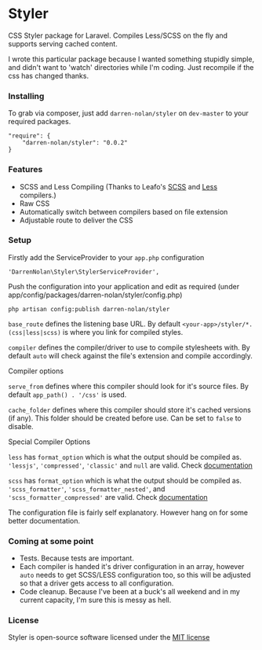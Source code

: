 Styler
======

CSS Styler package for Laravel.
Compiles Less/SCSS on the fly and supports serving cached content.

I wrote this particular package because I wanted something stupidly simple, and didn't want to 'watch' directories while I'm coding. Just recompile if the css has changed thanks.

### Installing

To grab via composer, just add `darren-nolan/styler` on `dev-master` to your required packages.

    "require": {
        "darren-nolan/styler": "0.0.2"
    }

### Features

* SCSS and Less Compiling (Thanks to Leafo's [SCSS](https://github.com/leafo/scssphp) and [Less](https://github.com/leafo/lessphp) compilers.)
* Raw CSS
* Automatically switch between compilers based on file extension
* Adjustable route to deliver the CSS

### Setup

Firstly add the ServiceProvider to your `app.php` configuration

    'DarrenNolan\Styler\StylerServiceProvider',

Push the configuration into your application and edit as required (under app/config/packages/darren-nolan/styler/config.php)

    php artisan config:publish darren-nolan/styler

`base_route` defines the listening base URL. By default `<your-app>/styler/*.(css|less|scss)` is where you link for compiled styles.

`compiler` defines the compiler/driver to use to compile stylesheets with. By default `auto` will check against the file's extension and compile accordingly.

Compiler options

`serve_from` defines where this compiler should look for it's source files. By default `app_path() . '/css'` is used.

`cache_folder` defines where this compiler should store it's cached versions (if any). This folder should be created before use.  Can be set to `false` to disable.

Special Compiler Options

`less` has `format_option` which is what the output should be compiled as. `'lessjs'`, `'compressed'`, `'classic'` and `null` are valid. Check [documentation](http://leafo.net/lessphp/docs/#output_formatting)

`scss` has `format_option` which is what the output should be compiled as. `'scss_formatter'`, `'scss_formatter_nested'`, and `'scss_formatter_compressed'` are valid. Check [documentation](http://leafo.net/scssphp/docs/#output_formatting)

The configuration file is fairly self explanatory. However hang on for some better documentation.

### Coming at some point

* Tests. Because tests are important.
* Each compiler is handed it's driver configuration in an array, however `auto` needs to get SCSS/LESS configuration too, so this will be adjusted so that a driver gets access to all configuration.
* Code cleanup. Because I've been at a buck's all weekend and in my current capacity, I'm sure this is messy as hell.

### License

Styler is open-source software licensed under the [MIT license](http://opensource.org/licenses/MIT)
